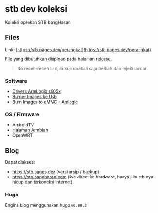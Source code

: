 # stb dev koleksi

Koleksi oprekan STB bangHasan

## Files

Link: [https://stb.pages.dev/perangkat](https://stb.pages.dev/perangkat)

File yang dibutuhkan diupload pada halaman release.

> No receh-receh link, cukup doakan saja berkah dan rejeki lancar.


### Software

- [Drivers ArmLogix s905x](https://stb.pages.dev/perangkat/tools/driver)
- [Burner Images ke Usb](https://stb.pages.dev/perangkat/tools/burner)
- [Burn Images to eMMC - Amlogic](https://stb.pages.dev/perangkat/tools/usb-burning-tool)

### OS / Firmware

- AndroidTV
- [Halaman Armbian](https://stb.pages.dev/perangkat/tools/armbian)
- OpenWRT

## Blog

Dapat diakses:

- https://stb.pages.dev (versi arsip / backup)
- https://stb.banghasan.com (live direct ke hardware, hanya jika stb nya hidup dan terkoneksi internet)

### Hugo

Engine blog menggunakan hugo `v0.89.3`